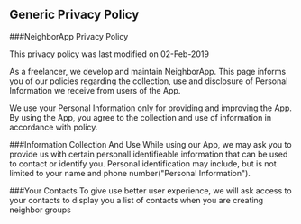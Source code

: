 Generic Privacy Policy
----------------------------------

###NeighborApp Privacy Policy

This privacy policy was last modified on 02-Feb-2019

As a freelancer, we develop and maintain NeighborApp. This page informs you of our policies
regarding the collection, use and disclosure of Personal Information we receive from users of the App.

We use your Personal Information only for providing and improving the App.
By using the App, you agree to the collection and use of information in accordance with policy.

###Information Collection And Use
While using our App, we may ask you to provide us with certain personall identifieable information
that can be used to contact or identify you. Personal identification may include, but is not limited to
your name and phone number("Personal Information").

###Your Contacts
To give use better user experience, we will ask access to your contacts to display you a list of contacts
when you are creating neighbor groups
